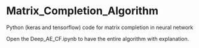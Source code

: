 # Matrix_Completion_Algorithm
Python (keras and tensorflow) code for matrix completion in neural network

Open the Deep_AE_CF.ipynb to have the entire algorithm with explanation.
